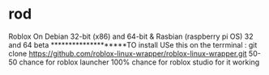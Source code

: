 # rod
Roblox On Debian 32-bit (x86) and 64-bit &amp; Rasbian (raspberry pi OS) 32 and 64 beta 
********************TO install USe this on the terrminal : git clone https://github.com/roblox-linux-wrapper/roblox-linux-wrapper.git
50-50 chance for roblox launcher 100% chance for roblox studio for it working
